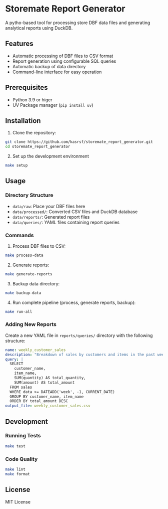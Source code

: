 # Storemate Report Generator

A pytho-based tool for processing store DBF data files and generating analytical reports using DuckDB.

## Features
* Automatic processing of DBF files to CSV format
* Report generation using configurable SQL queries
* Automatic backup of data directory
* Command-line interface for easy operation

## Prerequisites
* Python 3.9 or higer
* UV Package manager (`pip install uv`)

## Installation
1. Clone the repository:
```bash
git clone https://github.com/kasrsf/storemate_report_generator.git
cd storemate_report_generator 
```

2. Set up the development environment
```bash
make setup 
```

## Usage

### Directory Structure

* `data/raw`: Place your DBF files here
* `data/processed/`: Converted CSV files and DuckDB database
* `data/reports/`: Generated report files
* `data/queries/`: YAML files containing report queries

### Commands
1. Process DBF files to CSV:
```bash
make process-data 
```

2. Generate reports:
```bash
make generate-reports 
```

3. Backup data directory:
```bash
make backup-data
```

4. Run complete pipeline (process, generate reports, backup):
```bash
make run-all 
```

### Adding New Reports

Create a new YAML file in `reports/queries/` directory with the following structure:

```yaml
name: weekly_customer_sales
description: "Breakdown of sales by customers and items in the past week"
query: |
  SELECT
    customer_name,
    item_name,
    SUM(quantity) AS total_quantity,
    SUM(amount) AS total_amount
  FROM sales
  WHERE data >= DATEADD('week', -1, CURRENT_DATE)
  GROUP BY customer_name, item_name
  ORDER BY total_amount DESC
output_file: weekly_customer_sales.csv
```

## Development

### Running Tests
```bash
make test
```

### Code Quality
```bash
make lint
make format
```

## License
MIT License

